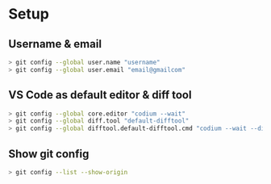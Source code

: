 # Setup

## Username & email

```bash
> git config --global user.name "username"
> git config --global user.email "email@gmailcom"
```

## VS Code as default editor & diff tool

```bash
> git config --global core.editor "codium --wait"
> git config --global diff.tool "default-difftool"
> git config --global difftool.default-difftool.cmd "codium --wait --diff \$LOCAL \$REMOTE"
```

## Show git config

```bash
> git config --list --show-origin
```

